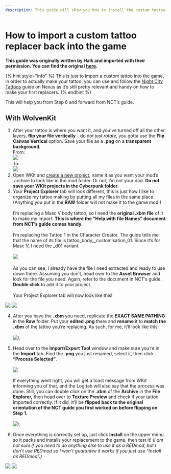 ```yaml
---
description: This guide will show you how to install the custom tattoo replacer.
---
```


# How to import a custom tattoo replacer back into the game

**This guide was originally written by Halk and imported with their permission. You can find the original** [**here**](https://docs.google.com/document/d/18cTWSgzm0qlCnd0u4-FonRzS2hQXthgjNhjZil3wmAs/edit)**.**

{% hint style="info" %}
This is _just_ to import a custom tattoo into the game, in order to actually make your tattoo, you can use and follow the [Night City Tattoos](https://www.nexusmods.com/cyberpunk2077/mods/1155) guide on Nexus as it’s still pretty relevant and handy on how to make your first replacers.
{% endhint %}

This will help you from Step 6 and forward from NCT’s guide.

## **With WolvenKit**

1. After your tattoo is where you want it, and you’ve turned off all the other layers, **flip your file vertically** - do not just _rotate_, you gotta use the **Flip Canvas Vertical** option. Save your file as a **.png** on a **transparent background**.\
   From:\
   ![](<../../../.gitbook/assets/0 (1).png>)\
   To:\
   ![](<../../../.gitbook/assets/1 (3).png>)
2. Open WKit and [create a new project](https://wiki.redmodding.org/wolvenkit/getting-started/creating-a-mod#starting-a-project), name it as you want your mod’s .archive to look like in the mod folder. Or not, I’m not your dad. **Do not save your WKit projects in the Cyberpunk folder.**
3. Your **Project Explorer** tab will look different, this is just how I like to organize my tattoo making by putting all my files in the same place. (Anything you put in the **RAW** folder will not make it to the game mod!)\
   \
   I’m replacing a Masc V body tattoo, so I need the **original .xbm file** of it to make my import. **This is where the “Help with file Names” document from NCT’s guide comes handy.**\
   \
   I’m replacing the Tattoo 1 in the Character Creator. The guide tells me that the name of its file is tattoo\_body\_\_customisation\_01. Since it’s for Masc V, I need the \_d01 variant.\
   \
   ![](<../../../.gitbook/assets/2 (2).png>)\
   \
   As you can see, I already have the file I need extracted and ready to use down there. Assuming you don’t, head over to the **Asset Browser** and look for the file you need. Again, refer to the document in NCT’s guide. **Double click** to add it to your project.\
   \
   Your Project Explorer tab will now look like this!

![](<../../../.gitbook/assets/3 (3).png>) ![](<../../../.gitbook/assets/4 (4).png>)

4. After you have the **.xbm** you need, replicate the **EXACT SAME PATHING** in the **Raw** folder. Put your **edited .png** there and **rename** it to **match the .xbm** of the tattoo you’re replacing. As such, for me, it’ll look like this:\
   \
   ![](<../../../.gitbook/assets/5 (2).png>)\

5. Head over to the **Import/Export Tool** window and make sure you’re in the **Import** tab. Find the **.png** you just renamed, select it, then click **“Process Selected”**.\
   \
   ![](<../../../.gitbook/assets/6 (3).png>)\
   \
   If everything went right, you will get a toast message from WKit informing you of that, and the Log tab will also say that the process was done. Still, you can double click on the **.xbm** of the **Archive** in the **File Explorer,** then head over to **Texture Preview** and check if your tattoo imported correctly. If it did, it’ll be **flipped back to the original orientation of the NCT guide you first worked on before flipping on Step 1**.\
   \
   ![](<../../../.gitbook/assets/7 (2).png>)\

6. Once everything is correctly set up, just click **Install** on the upper menu so it packs and installs your replacement to the game, then test it! _(I am not sure if you need to do anything else to use it as a REDmod, but I don’t use REDmod so I won’t guarantee it works if you just use “Install as REDmod”.)_

![](<../../../.gitbook/assets/8 (1).png>) ![](<../../../.gitbook/assets/9 (1).png>)
